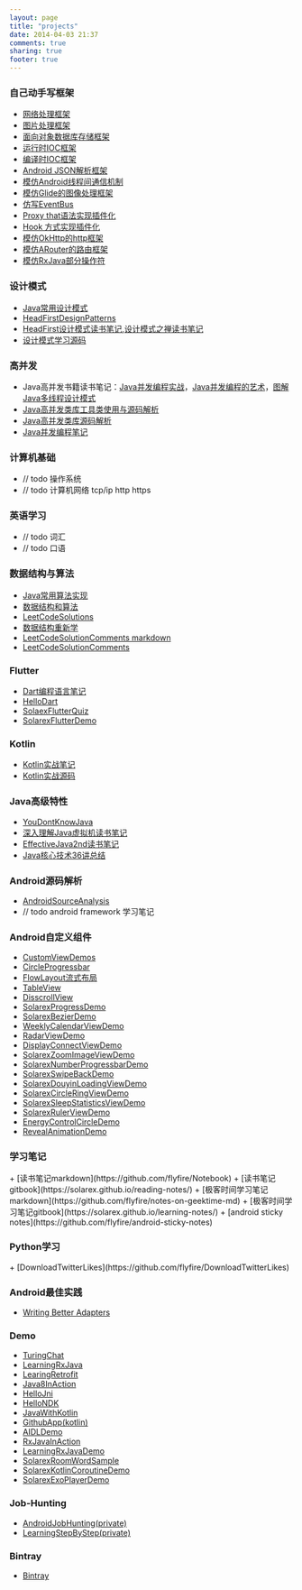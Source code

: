 ```yaml
---
layout: page
title: "projects"
date: 2014-04-03 21:37
comments: true
sharing: true
footer: true
---
```

<h3 id='lunzi'>自己动手写框架</h3>

+ [网络处理框架](https://github.com/flyfire/SimpleNetwork)
+ [图片处理框架](https://github.com/flyfire/SimpleImageLoader)
+ [面向对象数据库存储框架](https://github.com/flyfire/SimpleDatabaseDemo)
+ [运行时IOC框架](https://github.com/flyfire/SolarexIoCDemo)
+ [编译时IOC框架](https://github.com/flyfire/SolarexButterKnifeDemo)
+ [Android JSON解析框架](https://github.com/flyfire/SolarexJSONDemo)
+ [模仿Android线程间通信机制](https://github.com/flyfire/SolarexHandler)
+ [模仿Glide的图像处理框架](https://github.com/flyfire/SolarexGlideDemo)
+ [仿写EventBus](https://github.com/flyfire/SolarexEventBusDemo)
+ [Proxy that语法实现插件化](https://github.com/flyfire/SolarexProxyPluginDemo)
+ [Hook 方式实现插件化](https://github.com/flyfire/SolarexHookPluginDemo)
+ [模仿OkHttp的http框架](https://github.com/flyfire/SolarexOkHttpDemo)
+ [模仿ARouter的路由框架](https://github.com/flyfire/SolarexRouterDemo)
+ [模仿RxJava部分操作符](https://github.com/flyfire/SolarexRxJavaDemo)

<h3 id='designpatterns'>设计模式</h3>

+ [Java常用设计模式](https://github.com/flyfire/JavaDesignPatterns)
+ [HeadFirstDesignPatterns](https://github.com/flyfire/HeadFirstDesignPatterns)
+ [HeadFirst设计模式读书笔记](https://solarex.github.io/reading-notes/head-first-design-patterns/readme.html),[设计模式之禅读书笔记](https://solarex.github.io/reading-notes/the-zen-of-design-patterns/readme.html)
+ [设计模式学习源码](https://github.com/flyfire/DesignPatternsLearning)

<h3 id='concurrency'>高并发</h3>

+ Java高并发书籍读书笔记：[Java并发编程实战](https://solarex.github.io/reading-notes/jcip/readme.html)，[Java并发编程的艺术](https://solarex.github.io/reading-notes/the-art-of-java-concurrency-programming/readme.html)，[图解Java多线程设计模式](https://solarex.github.io/reading-notes/explain-thread-by-picture/readme.html)
+ [Java高并发类库工具类使用与源码解析](http://solarex.github.io/blog/categories/concurrency/)
+ [Java高并发类库源码解析](https://github.com/flyfire/ReadJCIP)
+ [Java并发编程笔记](https://solarex.github.io/learning-notes/java-concurrency-in-practice/readme.html)

<h3 id='cs-fundament'>计算机基础</h3>

+ // todo 操作系统
+ // todo 计算机网络 tcp/ip http https

<h3 id='english'>英语学习</h3>

+ // todo 词汇
+ // todo 口语

<h3 id='algorithm'>数据结构与算法</h3>

+ [Java常用算法实现](https://github.com/flyfire/JavaAlgorithms)
+ [数据结构和算法](https://github.com/flyfire/DataStructureAndAlgorithms)
+ [LeetCodeSolutions](https://github.com/flyfire/LeetCodeSolutions)
+ [数据结构重新学](https://github.com/flyfire/PlayingWithDataStructures)
+ [LeetCodeSolutionComments markdown](https://github.com/flyfire/LeetCodeSolutionComments)
+ [LeetCodeSolutionComments](https://solarex.github.io/leetcode-solution-comments/)

<h3 id='flutter'>Flutter</h3>

+ [Dart编程语言笔记](https://solarex.github.io/reading-notes/the-dart-programming-language/readme.html)
+ [HelloDart](https://github.com/flyfire/HelloDart)
+ [SolaexFlutterQuiz](https://github.com/flyfire/SolarexFlutterQuiz)
+ [SolarexFlutterDemo](https://github.com/flyfire/SolarexFlutterDemo)

<h3 id='kotlin'>Kotlin</h3>

+ [Kotlin实战笔记](https://solarex.github.io/reading-notes/kia/readme.html)
+ [Kotlin实战源码](https://github.com/flyfire/JavaWithKotlin/)

<h3 id='advancedjava'>Java高级特性</h3>

+ [YouDontKnowJava](https://github.com/flyfire/YouDontKnowJava)
+ [深入理解Java虚拟机读书笔记](https://solarex.github.io/reading-notes/deep-into-jvm/readme.html)
+ [EffectiveJava2nd读书笔记](https://solarex.github.io/reading-notes/effective-java/readme.html)
+ [Java核心技术36讲总结](https://solarex.github.io/learning-notes/core-java/readme.html)

<h3 id='androidsourceanalysis'>Android源码解析</h3>

+ [AndroidSourceAnalysis](https://github.com/flyfire/AndroidSourceAnalysis)
+ // todo android framework 学习笔记

<h3 id='customview'>Android自定义组件</h3>

+ [CustomViewDemos](https://github.com/flyfire/customviewdemos)
+ [CircleProgressbar](https://github.com/flyfire/CircleProgressbarDemo)
+ [FlowLayout流式布局](https://github.com/flyfire/FlowLayoutDemo)
+ [TableView](https://github.com/flyfire/TableView)
+ [DisscrollView](https://github.com/flyfire/DisscrollViewDemo)
+ [SolarexProgressDemo](https://github.com/flyfire/SolarexProgressDemo)
+ [SolarexBezierDemo](https://github.com/flyfire/SolarexBezierDemo)
+ [WeeklyCalendarViewDemo](https://github.com/flyfire/WeeklyCalendarViewDemo)
+ [RadarViewDemo](https://github.com/flyfire/RadarViewDemo)
+ [DisplayConnectViewDemo](https://github.com/flyfire/DisplayConnectViewDemo)
+ [SolarexZoomImageViewDemo](https://github.com/flyfire/SolarexZoomImageViewDemo)
+ [SolarexNumberProgressbarDemo](https://github.com/flyfire/SolarexNumberProgressbarDemo)
+ [SolarexSwipeBackDemo](https://github.com/flyfire/SolarexSwipeBackDemo)
+ [SolarexDouyinLoadingViewDemo](https://github.com/flyfire/SolarexDouyinLoadingViewDemo)
+ [SolarexCircleRingViewDemo](https://github.com/flyfire/SolarexCircleRingViewDemo)
+ [SolarexSleepStatisticsViewDemo](https://github.com/flyfire/SolarexSleepStatisticsViewDemo)
+ [SolarexRulerViewDemo](https://github.com/flyfire/SolarexRulerViewDemo)
+ [EnergyControlCircleDemo](https://github.com/flyfire/EnergyControlCircleDemo)
+ [RevealAnimationDemo](https://github.com/flyfire/RevealAnimationDemo)

<h3 id='notebook'>学习笔记</h3>
+ [读书笔记markdown](https://github.com/flyfire/Notebook)
+ [读书笔记gitbook](https://solarex.github.io/reading-notes/)
+ [极客时间学习笔记markdown](https://github.com/flyfire/notes-on-geektime-md)
+ [极客时间学习笔记gitbook](https://solarex.github.io/learning-notes/)
+ [android sticky notes](https://github.com/flyfire/android-sticky-notes)

<h3 id='python-practice'>Python学习</h3>
+ [DownloadTwitterLikes](https://github.com/flyfire/DownloadTwitterLikes)


<h3 id='practice'>Android最佳实践</h3>

+ [Writing Better Adapters](https://github.com/flyfire/MultitypeBaseAdapter)

<h3 id='demo'>Demo</h3>

+ [TuringChat](https://github.com/flyfire/TuringChat)
+ [LearningRxJava](https://github.com/flyfire/LearningRxjava)
+ [LearingRetrofit](https://github.com/flyfire/LearningRetrofit)
+ [Java8InAction](https://github.com/flyfire/Java8InAction)
+ [HelloJni](https://github.com/flyfire/HelloJni)
+ [HelloNDK](https://github.com/flyfire/HelloNDK)
+ [JavaWithKotlin](https://github.com/flyfire/JavaWithKotlin)
+ [GithubApp(kotlin)](https://github.com/flyfire/SolarexGithubApp)
+ [AIDLDemo](https://github.com/flyfire/SolarexAIDLDemo)
+ [RxJavaInAction](https://github.com/flyfire/RxJavaInAction)
+ [LearningRxJavaDemo](https://github.com/flyfire/LearningRxJavaDemo)
+ [SolarexRoomWordSample](https://github.com/flyfire/SolarexRoomWordSample)
+ [SolarexKotlinCoroutineDemo](https://github.com/flyfire/SolarexKotlinCoroutineDemo)
+ [SolarexExoPlayerDemo](https://github.com/flyfire/SolarexExoPlayerDemo)

<h3 id='job'>Job-Hunting</h3>

+ [AndroidJobHunting(private)](https://github.com/flyfire/AndroidJobHunting)
+ [LearningStepByStep(private)](https://github.com/flyfire/learning-step-by-step)

<h3 id='bintray'>Bintray</h3>

+ [Bintray](https://bintray.com/solarexsoft/maven)
